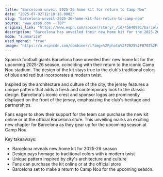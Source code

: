 ```yaml
---
title: "Barcelona unveil 2025-26 home kit for return to Camp Nou"
date: "2025-07-02T12:10:18.000Z"
slug: "barcelona-unveil-2025-26-home-kit-for-return-to-camp-nou"
source: "www.espn.com - TOP"
original_link: "https://www.espn.com/soccer/story/_/id/45640991/barcelona-unveil-2025-26-home-kit-return-camp-nou"
description: "Barcelona has unveiled their new home kit for the 2025-26 season, featuring a modern twist on their traditional blue and red colors. The design of the jersey is inspired by the city's architecture and culture, with a unique pattern adding a contemporary look. Fans can purchase the new kit online or at the official Barcelona store as the team prepares to return to Camp Nou for the upcoming season."
mode: "summarize"
used_openai: "true"
image: "https://a.espncdn.com/combiner/i?img=%2Fphoto%2F2025%2F0702%2Fr1513891_1232x693_16%2D9.png"
---
```


Spanish football giants Barcelona have unveiled their new home kit for the upcoming 2025-26 season, coinciding with their return to the iconic Camp Nou stadium. The design of the kit stays true to the club's traditional colors of blue and red but incorporates a modern twist.

Inspired by the architecture and culture of the city, the jersey features a unique pattern that adds a fresh and contemporary look to the classic design. Barcelona's iconic crest and sponsor logos are prominently displayed on the front of the jersey, emphasizing the club's heritage and partnerships.

Fans eager to show their support for the team can purchase the new kit online or at the official Barcelona store. This unveiling marks an exciting new chapter for Barcelona as they gear up for the upcoming season at Camp Nou.

Key takeaways:
- Barcelona reveals new home kit for 2025-26 season
- Design pays homage to traditional colors with a modern twist
- Unique pattern inspired by city's architecture and culture
- Fans can purchase the kit online or at the official store
- Barcelona set to make a return to Camp Nou for the upcoming season.